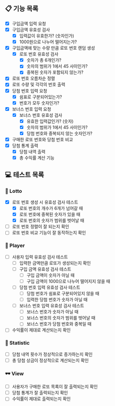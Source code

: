 ## 📋 기능 목록
- [X] 구입금액 입력 요청
- [X] 구입금액 유효성 검사 
    - [X] 입력값이 유효한가? (숫자인가)
    - [X] 1000원으로 나누어 떨어지는가?
- [X] 구입금액에 맞는 수량 만큼 로또 번호 랜덤 생성
    - [X] 로또 번호 유효성 검사
      - [X] 숫자가 총 6개인가?
      - [X] 숫자의 범위가 1에서 45 사이인가?
      - [X] 중복된 숫자가 포함되지 않는가?
- [X] 로또 번호 오름차순 정렬
- [X] 로또 수량 및 각각의 번호 출력
- [X] 당첨 번호 입력 요청
    - [X] 쉼표로 구분되어있는가?
    - [X] 번호가 모두 숫자인가?
- [X] 보너스 번호 입력 요청
    - [X] 보너스 번호 유효성 검사
        - [X] 유효한 입력값인가? (숫자)
        - [X] 숫자의 범위가 1에서 45 사이인가?
        - [X] 당첨 번호와 중복되지 않는 숫자인가?
- [X] 구매한 로또 번호와 당첨 번호 비교
- [X] 당첨 통계 출력
    - [X] 당첨 내역 출력
    - [X] 총 수익률 계산 기능

## 💻 테스트 목록
### 🎊 Lotto
- [X] 로또 번호 생성 시 유효성 검사 테스트
    - [X] 로또 번호의 개수가 6개가 넘어갈 때
    - [X] 로또 번호에 중복된 숫자가 있을 때
    - [X] 로또 번호의 숫자가 범위를 벗어날 때
- [ ] 로또 번호 정렬이 잘 되는지 확인
- [ ] 로또 번호 비교 기능이 잘 동작하는지 확인

### 👨 Player
- [ ] 사용자 입력 유효성 검사 테스트
    - [ ] 입력한 금액만큼 로또가 생성되는지 확인
    - [ ] 구입 금액 유효성 검사 테스트
      - [ ] 구입 금액이 숫자가 아닐 때
      - [ ] 구입 금액이 1000으로 나누어 떨어지지 않을 때
    - [ ] 당첨 번호 입력 유효성 검사 테스트
      - [ ] 당첨 번호가 쉼표로 구분되어있지 않을 때
      - [ ] 입력한 당첨 번호가 숫자가 아닐 때
    - [ ] 보너스 번호 입력 유효성 검사 테스트
      - [ ] 보너스 번호가 숫자가 아닐 때
      - [ ] 보너스 번호의 숫자가 범위를 벗어날 때
      - [ ] 보너스 번호가 당첨 번호와 중복일 때
- [ ] 수익률이 제대로 계산되는지 확인
  
### 📄 Statistic
- [ ] 당첨 내역 횟수가 정상적으로 증가하는지 확인
- [ ] 총 당첨 상금이 정상적으로 계산되는지 확인

### 🕶 View
- [ ] 사용자가 구매한 로또 목록이 잘 출력되는지 확인
- [ ] 당첨 통계가 잘 출력되는지 확인
- [ ] 수익률이 제대로 출력되는지 확인